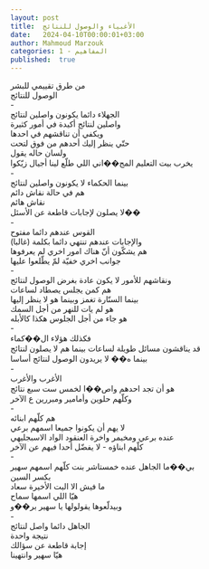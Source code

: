 ```yaml
---
layout: post
title:  الأغبياء والوصول للنتائج
date:   2024-04-10T00:00:01+03:00
author: Mahmoud Marzouk
categories: 1 - المفاهيم
published:  true
---
```

من طرق تقييمي للبشر\
الوصول للنتائج\
-\
الجهلاء دائما يكونون واصلين لنتائج\
واصلين لنتائج أكيدة في أمور كثيرة\
ويكفي أن تناقشهم في احدها\
حتّي ينظر إليك أحدهم من فوق لتحت\
ولسان حاله يقول\
يخرب بيت التعليم المج��اني اللي طلّع لينا أجيال زيّكوا\
-\
بينما الحكماء لا يكونون واصلين لنتائج\
هم في حالة نقاش دائم\
نقاش هائم\
لا يصلون لإجابات قاطعة عن الأسئل��\
-\
القوس عندهم دائما مفتوح\
والإجابات عندهم تنتهي دائما بكلمة (غالبا)\
هم يشكّون أنّ هناك امور اخري لم يعرفوها\
جوانب اخري خفيّة لمّ يطّلعوا عليها\
-\
ونقاشهم للأمور لا يكون عادة بغرض الوصول لنتائج\
هم كمن يجلس يصطاد لساعات\
بينما السنّارة تغمز وبينما هو لا ينظر إليها\
هو لم يات للنهر من أجل السمك\
هو جاء من أجل الجلوس هكذا كالأبله\
-\
فكذلك هؤلاء ال��كماء\
قد يناقشون مسائل طويلة لساعات بينما هم لا يصلون لنتائج\
بينما ه�� لا يريدون الوصول لنتائج أساسا\
-\
الأغرب والأغرب\
هو أن تجد احدهم واص��ا لخمس ست سبع نتائج\
وكلّهم حلوين وأمامير ومبررين ع الآخر\
-\
هم كلّهم ابنائه\
لا يهم أن يكونوا جميعا اسمهم برعي\
عنده برعي ومخيمر واخرة العنقود الواد الاسبجليهي\
كلّهم ابناؤه - لا يفضّل أحدا فيهم عن الآخر\
-\
بي��ما الجاهل عنده خمستاشر بنت كلّهم اسمهم سهير\
بكسر السين\
ما فيش الا البت الأخيرة سعاد\
هيّا اللي اسمها سماح\
وبيدلّعوها يقولولها يا سهير بر��و\
-\
الجاهل دائما واصل لنتائج\
نتيجة واحدة\
إجابة قاطعة عن سؤالك\
هيّا سهير وانتهينا
